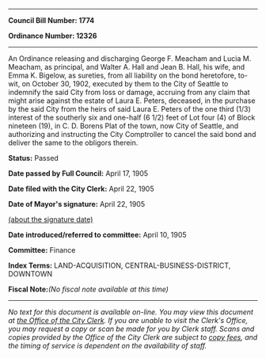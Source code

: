 

********

**Council Bill Number: 1774**
   
**Ordinance Number: 12326**
********

 An Ordinance releasing and discharging George F. Meacham and Lucia M. Meacham, as principal, and Walter A. Hall and Jean B. Hall, his wife, and Emma K. Bigelow, as sureties, from all liability on the bond heretofore, to-wit, on October 30, 1902, executed by them to the City of Seattle to indemnify the said City from loss or damage, accruing from any claim that might arise against the estate of Laura E. Peters, deceased, in the purchase by the said City from the heirs of said Laura E. Peters of the one third (1/3) interest of the southerly six and one-half (6 1/2) feet of Lot four (4) of Block nineteen (19), in C. D. Borens Plat of the town, now City of Seattle, and authorizing and instructing the City Comptroller to cancel the said bond and deliver the same to the obligors therein.

**Status:** Passed
   
**Date passed by Full Council:** April 17, 1905
   
**Date filed with the City Clerk:** April 22, 1905
   
**Date of Mayor's signature:** April 22, 1905
   
[(about the signature date)](/~public/approvaldate.htm)
   
   
   
**Date introduced/referred to committee:** April 10, 1905
   
**Committee:** Finance
   
   
**Index Terms:** LAND-ACQUISITION, CENTRAL-BUSINESS-DISTRICT, DOWNTOWN

**Fiscal Note:**_(No fiscal note available at this time)_
********

_No text for this document is available on-line. You may view this document at [the Office of the City Clerk](http://www.seattle.gov/leg/clerk/contactUs.htm). If you are unable to visit the Clerk's Office, you may request a copy or scan be made for you by Clerk staff. Scans and copies provided by the Office of the City Clerk are subject to [copy fees](http://clerk.seattle.gov/~public/clerkfees.htm), and the timing of service is dependent on the availability of staff._


